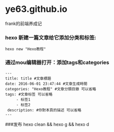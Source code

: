 # ye63.github.io
frank的前端养成记

### hexo 新建一篇文章给它添加分类和标签:
```
hexo new "Hexo教程"
```

### 通过mou编辑器打开：添加tags和categories
```hexo 
---
title: title #文章標題
date: 2016-06-01 23:47:44 #文章生成時間
categories: "Hexo教程" #文章分類目錄 可以省略
tags: #文章标签 可以省略
     - 标签1
     - 标签2
 description: #你對本頁的描述 可以省略
---
```

###发布
hexo clean && hexo g && hexo d